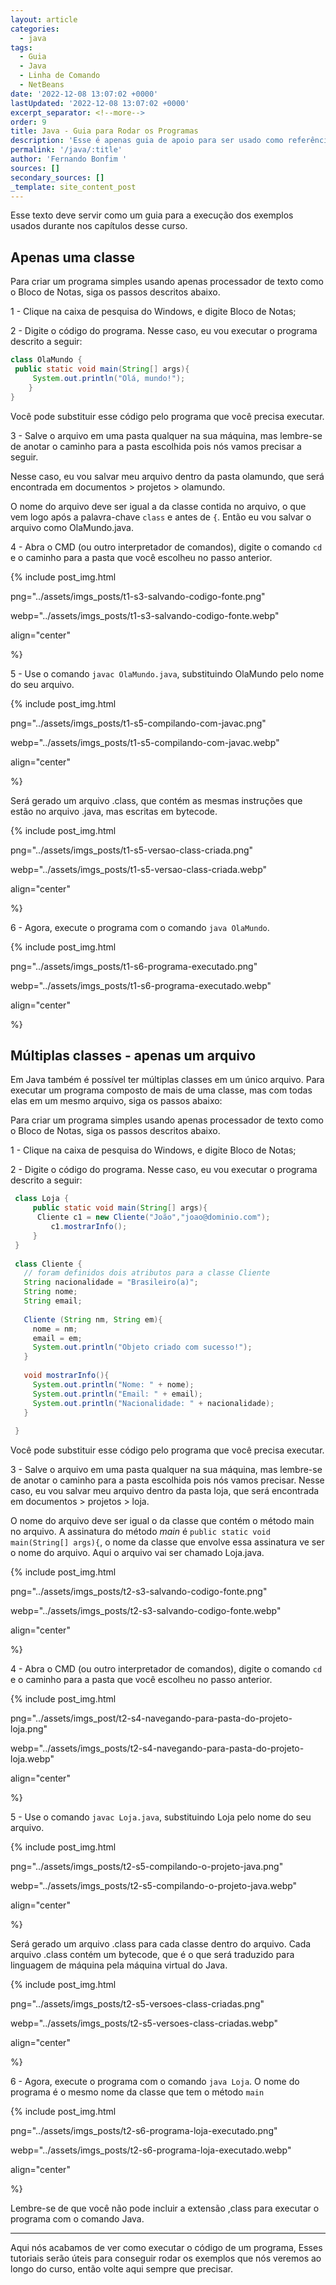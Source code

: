```yaml
---
layout: article
categories:
  - java
tags:
  - Guia
  - Java
  - Linha de Comando
  - NetBeans
date: '2022-12-08 13:07:02 +0000'
lastUpdated: '2022-12-08 13:07:02 +0000'
excerpt_separator: <!--more-->
order: 9
title: Java - Guia para Rodar os Programas
description: 'Esse é apenas guia de apoio para ser usado como referência durante o curso. '
permalink: '/java/:title'
author: 'Fernando Bonfim '
sources: []
secondary_sources: []
_template: site_content_post
---
```










Esse texto deve servir como um guia para a execução dos exemplos usados durante nos capítulos desse curso.

## Apenas uma classe

Para criar um programa simples usando apenas processador de texto como o Bloco de Notas, siga os passos descritos abaixo.

1 - Clique na caixa de pesquisa do Windows, e digite Bloco de Notas;

2 - Digite o código do programa. Nesse caso, eu vou executar o programa descrito a seguir:

```java
class OlaMundo {
 public static void main(String[] args){
     System.out.println("Olá, mundo!");
    }
}
```

Você pode substituir esse código pelo programa que você precisa executar.

3 - Salve o arquivo em uma pasta qualquer na sua máquina, mas lembre-se de anotar o caminho para a pasta escolhida pois nós vamos precisar a seguir.

Nesse caso, eu vou salvar meu arquivo dentro da pasta olamundo, que será encontrada em documentos > projetos > olamundo.

O nome do arquivo deve ser igual a da classe contida no arquivo, o que vem logo após a palavra-chave `class` e antes de `{`. Então eu vou salvar o arquivo como OlaMundo.java.

4 - Abra o CMD (ou outro interpretador de comandos), digite o comando `cd` e o caminho para a pasta que você escolheu no passo anterior.

{% include post_img.html

png="../assets/imgs_posts/t1-s3-salvando-codigo-fonte.png"

webp="../assets/imgs_posts/t1-s3-salvando-codigo-fonte.webp"

align="center"

%}

5 - Use o comando `javac OlaMundo.java`, substituindo OlaMundo pelo nome do seu arquivo.

{% include post_img.html

png="../assets/imgs_posts/t1-s5-compilando-com-javac.png"

webp="../assets/imgs_posts/t1-s5-compilando-com-javac.webp"

align="center"

%}

Será gerado um arquivo .class, que contém as mesmas instruções que estão no arquivo .java, mas escritas em bytecode.

{% include post_img.html

png="../assets/imgs_posts/t1-s5-versao-class-criada.png"

webp="../assets/imgs_posts/t1-s5-versao-class-criada.webp"

align="center"

%}

6 - Agora, execute o programa com o comando `java OlaMundo`.

{% include post_img.html

png="../assets/imgs_posts/t1-s6-programa-executado.png"

webp="../assets/imgs_posts/t1-s6-programa-executado.webp"

align="center"

%}

## Múltiplas classes - apenas um arquivo

Em Java também é possível ter múltiplas classes em um único arquivo. Para executar um programa composto de mais de uma classe, mas com todas elas em um mesmo arquivo, siga os passos abaixo:

Para criar um programa simples usando apenas processador de texto como o Bloco de Notas, siga os passos descritos abaixo.

1 - Clique na caixa de pesquisa do Windows, e digite Bloco de Notas;

2 - Digite o código do programa. Nesse caso, eu vou executar o programa descrito a seguir:

```java
 class Loja {
     public static void main(String[] args){
      Cliente c1 = new Cliente("João","joao@dominio.com");
         c1.mostrarInfo();
     }
 }
    
 class Cliente {
   // foram definidos dois atributos para a classe Cliente
   String nacionalidade = "Brasileiro(a)";
   String nome;
   String email;
      
   Cliente (String nm, String em){
     nome = nm;
     email = em;
     System.out.println("Objeto criado com sucesso!");
   }
      
   void mostrarInfo(){
     System.out.println("Nome: " + nome);
     System.out.println("Email: " + email);
     System.out.println("Nacionalidade: " + nacionalidade);
   }
     
 }
```

Você pode substituir esse código pelo programa que você precisa executar.

3 - Salve o arquivo em uma pasta qualquer na sua máquina, mas lembre-se de anotar o caminho para a pasta escolhida pois nós vamos precisar. Nesse caso, eu vou salvar meu arquivo dentro da pasta loja, que será encontrada em documentos > projetos > loja.

O nome do arquivo deve ser igual o da classe que contém o método main no arquivo. A assinatura do método _main_ é `public static void main(String[] args){`, o nome da classe que envolve essa assinatura ve ser o nome do arquivo. Aqui o arquivo vai ser chamado Loja.java.

{% include post_img.html

png="../assets/imgs_posts/t2-s3-salvando-codigo-fonte.png"

webp="../assets/imgs_posts/t2-s3-salvando-codigo-fonte.webp"

align="center"

%}

4 - Abra o CMD (ou outro interpretador de comandos), digite o comando `cd` e o caminho para a pasta que você escolheu no passo anterior.

{% include post_img.html

png="../assets/imgs_post/t2-s4-navegando-para-pasta-do-projeto-loja.png"

webp="../assets/imgs_posts/t2-s4-navegando-para-pasta-do-projeto-loja.webp"

align="center"

%}

5 - Use o comando `javac Loja.java`, substituindo Loja pelo nome do seu arquivo.

{% include post_img.html

png="../assets/imgs_posts/t2-s5-compilando-o-projeto-java.png"

webp="../assets/imgs_posts/t2-s5-compilando-o-projeto-java.webp"

align="center"

%}

Será gerado um arquivo .class para cada classe dentro do arquivo. Cada arquivo .class contém um bytecode, que é o que será traduzido para  linguagem de máquina pela máquina virtual do Java.

{% include post_img.html

png="../assets/imgs_posts/t2-s5-versoes-class-criadas.png"

webp="../assets/imgs_posts/t2-s5-versoes-class-criadas.webp"

align="center"

%}

6 - Agora, execute o programa com o comando `java Loja`. O nome do programa é o mesmo nome da classe que tem o método `main`

{% include post_img.html

png="../assets/imgs_posts/t2-s6-programa-loja-executado.png"

webp="../assets/imgs_posts/t2-s6-programa-loja-executado.webp"

align="center"

%}

Lembre-se de que você não pode incluir a extensão ,class para executar o programa com o comando Java.

***

Aqui nós acabamos de ver como executar o código de um programa, Esses tutoriais serão úteis para conseguir rodar os exemplos que nós veremos ao longo do curso, então volte aqui sempre que precisar.
